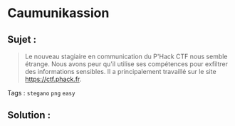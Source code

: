 # Caumunikassion

## Sujet :

> Le nouveau stagiaire en communication du P'Hack CTF nous semble étrange. Nous avons peur qu'il utilise ses compétences pour exfiltrer des informations sensibles. Il a principalement travaillé sur le site https://ctf.phack.fr.

Tags : `stegano` `png` `easy`

## Solution :
